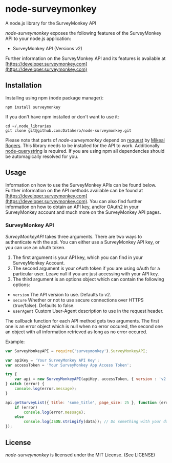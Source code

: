 # node-surveymonkey

A node.js library for the SurveyMonkey API

_node-surveymonkey_ exposes the following features of the SurveyMonkey API to your node.js application:
 
 * SurveyMonkey API (Versions v2)

Further information on the SurveyMonkey API and its features is available at [https://developer.surveymonkey.com](https://developer.surveymonkey.com)

## Installation

Installing using npm (node package manager):

    npm install surveymonkey
    
If you don't have npm installed or don't want to use it:

    cd ~/.node_libraries
    git clone git@github.com:Datahero/node-surveymonkey.git

Please note that parts of _node-surveymonkey_ depend on [request](http://github.com/mikeal/request) by [Mikeal Rogers](http://github.com/mikeal). This library needs to be installed for the API to work. Additionally [node-querystring](http://github.com/visionmedia/node-querystring) is required. If you are using npm all dependencies should be automagically resolved for you.

## Usage

Information on how to use the SurveyMonkey APIs can be found below. Further information on the API methods available can be found at [https://developer.surveymonkey.com](https://developer.surveymonkey.com). You can also find further information on how to obtain an API key, and/or OAuth2 in your SurveyMonkey account and much more on the SurveyMonkey API pages.

### SurveyMonkey API

_SurveyMonkeyAPI_ takes three arguments. There are two ways to authenticate with the api.  You can either use a SurveyMonkey API key, or you can use an oAuth token.
1. The first argument is your API key, which you can find in your SurveyMonkey Account. 
2. The second argument is your oAuth token if you are using oAuth for a particular user.  Leave null if you are just accessing with your API key.
3. The third argument is an options object which can contain the following options:

 * `version` The API version to use. Defaults to v2.
 * `secure` Whether or not to use secure connections over HTTPS (true/false). Defaults to false.
 * `userAgent` Custom User-Agent description to use in the request header.
 
The callback function for each API method gets two arguments. The first one is an error object which is null when no error occured, the second one an object with all information retrieved as long as no error occured.

Example:

```javascript
var SurveyMonkeyAPI = require('surveymonkey').SurveyMonkeyAPI;

var apiKey = 'Your SurveyMonkey API Key';
var accessToken = 'Your SurveyMonkey App Access Token';

try { 
    var api = new SurveyMonkeyAPI(apiKey, accessToken, { version : 'v2', secure : false });
} catch (error) {
    console.log(error.message);
}

api.getSurveyList({ title: 'some_title', page_size: 25 }, function (error, data) {
    if (error)
        console.log(error.message);
    else
        console.log(JSON.stringify(data)); // Do something with your data!
});

```
  
## License

_node-surveymonkey_ is licensed under the MIT License. (See LICENSE) 
